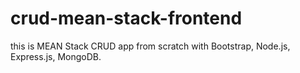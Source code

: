 # crud-mean-stack-frontend
this is MEAN Stack CRUD app from scratch with Bootstrap, Node.js, Express.js, MongoDB.

